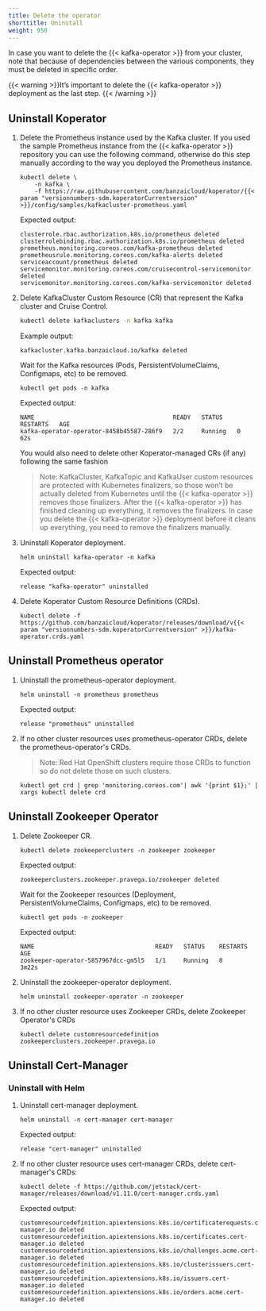```yaml
---
title: Delete the operator
shorttitle: Uninstall
weight: 950
---
```


In case you want to delete the {{< kafka-operator >}} from your cluster, note that because of dependencies between the various components, they must be deleted in specific order.

{{< warning >}}It’s important to delete the {{< kafka-operator >}} deployment as the last step.
{{< /warning >}}

## Uninstall Koperator

1. Delete the Prometheus instance used by the Kafka cluster. If you used the sample Prometheus instance from the {{< kafka-operator >}} repository you can use the following command, otherwise do this step manually according to the way you deployed the Prometheus instance.

    ```
    kubectl delete \
        -n kafka \
        -f https://raw.githubusercontent.com/banzaicloud/koperator/{{< param "versionnumbers-sdm.koperatorCurrentversion" >}}/config/samples/kafkacluster-prometheus.yaml
    ```

    Expected output:

    ```
    clusterrole.rbac.authorization.k8s.io/prometheus deleted
    clusterrolebinding.rbac.authorization.k8s.io/prometheus deleted
    prometheus.monitoring.coreos.com/kafka-prometheus deleted
    prometheusrule.monitoring.coreos.com/kafka-alerts deleted
    serviceaccount/prometheus deleted
    servicemonitor.monitoring.coreos.com/cruisecontrol-servicemonitor deleted
    servicemonitor.monitoring.coreos.com/kafka-servicemonitor deleted
    ```

1. Delete KafkaCluster Custom Resource (CR) that represent the Kafka cluster and Cruise Control.

    ```bash
    kubectl delete kafkaclusters -n kafka kafka
    ```

    Example output:

    ```
    kafkacluster.kafka.banzaicloud.io/kafka deleted
    ```
    
    Wait for the Kafka resources (Pods, PersistentVolumeClaims, Configmaps, etc) to be removed.

    ```
    kubectl get pods -n kafka
    ```

    Expected output:

    ```
    NAME                                       READY   STATUS    RESTARTS   AGE
    kafka-operator-operator-8458b45587-286f9   2/2     Running   0          62s
    ```

    You would also need to delete other Koperator-managed CRs (if any) following the same fashion

    > Note: KafkaCluster, KafkaTopic and KafkaUser custom resources are protected with Kubernetes finalizers, so those won’t be actually deleted from Kubernetes until the {{< kafka-operator >}} removes those finalizers. After the {{< kafka-operator >}} has finished cleaning up everything, it removes the finalizers. In case you delete the {{< kafka-operator >}} deployment before it cleans up everything, you need to remove the finalizers manually.


1. Uninstall Koperator deployment.

    ```
    helm uninstall kafka-operator -n kafka
    ```

    Expected output:

    ```
    release "kafka-operator" uninstalled
    ```

1. Delete Koperator Custom Resource Definitions (CRDs).
    ```
    kubectl delete -f https://github.com/banzaicloud/koperator/releases/download/v{{< param "versionnumbers-sdm.koperatorCurrentversion" >}}/kafka-operator.crds.yaml
    ```

## Uninstall Prometheus operator

1. Uninstall the prometheus-operator deployment.

    ```
    helm uninstall -n prometheus prometheus
    ```

    Expected output:

    ```
    release "prometheus" uninstalled
    ```

1. If no other cluster resources uses prometheus-operator CRDs, delete the prometheus-operator's CRDs.

    > Note: Red Hat OpenShift clusters require those CRDs to function so do not delete those on such clusters.

    ```
    kubectl get crd | grep 'monitoring.coreos.com'| awk '{print $1};' | xargs kubectl delete crd
    ```

## Uninstall Zookeeper Operator

1. Delete Zookeeper CR.

    ```
    kubectl delete zookeeperclusters -n zookeeper zookeeper
    ```

    Expected output:

    ```
    zookeeperclusters.zookeeper.pravega.io/zookeeper deleted
    ```

    Wait for the Zookeeper resources (Deployment, PersistentVolumeClaims, Configmaps, etc) to be removed.

    ```
    kubectl get pods -n zookeeper
    ```

    Expected output:

    ```
    NAME                                  READY   STATUS    RESTARTS   AGE
    zookeeper-operator-5857967dcc-gm5l5   1/1     Running   0          3m22s
    ```

1. Uninstall the zookeeper-operator deployment.

    ```
    helm uninstall zookeeper-operator -n zookeeper
    ```

1. If no other cluster resource uses Zookeeper CRDs, delete Zookeeper Operator's CRDs

    ```
    kubectl delete customresourcedefinition zookeeperclusters.zookeeper.pravega.io
    ```

## Uninstall Cert-Manager

### Uninstall with Helm

1. Uninstall cert-manager deployment.

    ```
    helm uninstall -n cert-manager cert-manager
    ```

    Expected output:

    ```
    release "cert-manager" uninstalled
    ```

1. If no other cluster resource uses cert-manager CRDs, delete cert-manager's CRDs:

    ```
    kubectl delete -f https://github.com/jetstack/cert-manager/releases/download/v1.11.0/cert-manager.crds.yaml
    ```

    Expected output:

    ```
    customresourcedefinition.apiextensions.k8s.io/certificaterequests.cert-manager.io deleted
    customresourcedefinition.apiextensions.k8s.io/certificates.cert-manager.io deleted
    customresourcedefinition.apiextensions.k8s.io/challenges.acme.cert-manager.io deleted
    customresourcedefinition.apiextensions.k8s.io/clusterissuers.cert-manager.io deleted
    customresourcedefinition.apiextensions.k8s.io/issuers.cert-manager.io deleted
    customresourcedefinition.apiextensions.k8s.io/orders.acme.cert-manager.io deleted
    ```
